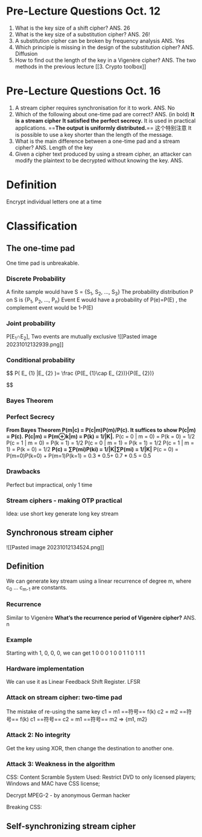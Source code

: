 # Pre-Lecture Questions Oct. 12
1. What is the key size of a shift cipher? ANS. 26
2. What is the key size of a substitution cipher? ANS. 26!
3. A substitution cipher can be broken by frequency analysis ANS. Yes
4. Which principle is missing in the design of the substitution cipher? ANS. Diffusion
5. How to find out the length of the key in a Vigenère cipher? ANS. The two methods in the previous lecture [[3. Crypto toolbox]]
# Pre-Lecture Questions Oct. 16
1. A stream cipher requires synchronisation for it to work. ANS. No
2. Which of the following about one-time pad are correct? 
ANS. (in bold)
**It is a stream cipher**
**It satisfied the perfect secrecy.** 
It is used in practical applications. 
==**The output is uniformly distributed.**==  这个特别注意
It is possible to use a key shorter than the length of the message. 
3. What is the main difference between a one-time pad and a stream cipher? ANS. Length of the key
4. Given a cipher text produced by using a stream cipher, an attacker can modify the plaintext to be decrypted without knowing the key. ANS. 
# Definition
Encrypt individual letters one at a time
# Classification
## The one-time pad 
One time pad is unbreakable. 
###  Discrete Probability
A finite sample would have S = {S<sub>1</sub>, S<sub>2</sub>, ..., S<sub>3</sub>}
The probability distribution P on S is {P<sub>1</sub>, P<sub>2</sub>, ..., P<sub>n</sub>} 
Event E would have a probability of P(e)=P(E) , the complement event would be 1-P(E)
### Joint probability
P[E<sub>1</sub>∩E<sub>2</sub>], Two events are mutually exclusive
![[Pasted image 20231012132939.png]]
### Conditional probability 
$$
P( E_ {1}  |E_ {2}  )=  \frac {P(E_ {1}\cap E_ {2})}{P(E_ {2})} 

$$

### Bayes Theorem 


### Perfect Secrecy 

**From Bayes Theorem P(m|c) = P(c|m)P(m)/P(c). It suffices to show P(c|m) = P(c).**
**P(c|m) = P(m⊕k|m) = P(k) = 1/|K|.**
P(c = 0 | m = 0) = P(k = 0) = 1/2
P(c = 1 | m = 0) = P(k = 1) = 1/2
P(c = 0 | m = 1) = P(k = 1) = 1/2
P(c = 1 | m = 1) = P(k = 0) = 1/2
**P(c) = ∑P(mi)P(ki) = 1/|K|∑P(mi) = 1/|K|**
P(c = 0) = P(m=0)P(k=0) + P(m=1)P(k=1) = 0.3 * 0.5+ 0.7 * 0.5 = 0.5

### Drawbacks 
Perfect but impractical, only 1 time

### Stream ciphers - making OTP practical
Idea: use short key generate long key stream
## Synchronous stream cipher 
![[Pasted image 20231012134524.png]]
## Definition 
We can generate key stream using a linear recurrence of degree m, where c<sub>0</sub> ... c<sub>m-1</sub> are constants. 
### Recurrence 
Similar to Vigenère **What’s the recurrence period of Vigenère cipher?** ANS. n

### Example 
Starting with 1, 0, 0, 0, we can get 1 0 0 0 1 0 0 1 1 0 1 1 1 

### Hardware implementation 
We can use it as Linear Feedback Shift Register. LFSR
### Attack on stream cipher: two-time pad 
The mistake of re-using the same key
c1 = m1  ==符号== f(k)
c2 = m2 ==符号== f(k)
c1 ==符号== c2 = m1 ==符号== m2 => {m1, m2}

### Attack 2: No integrity 
Get the key using XOR, then change the destination to another one. 

### Attack 3: Weakness in the algorithm
CSS: Content Scramble System
Used: Restrict DVD to only licensed players; Windows and MAC have CSS license; 

Decrypt MPEG-2 - by anonymous German hacker

Breaking CSS: 


## Self-synchronizing stream cipher 


